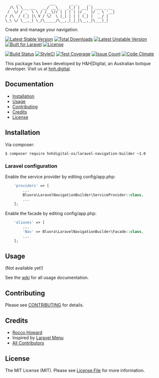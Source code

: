 ```
     __             ___       _ _     _
  /\ \ \__ ___   __/ __\_   _(_) | __| | ___ _ __ 
 /  \/ / _` \ \ / /__\// | | | | |/ _` |/ _ \ '__|
/ /\  / (_| |\ V / \/  \ |_| | | | (_| |  __/ |
\_\ \/ \__,_| \_/\_____/\__,_|_|_|\__,_|\___|_|

```

Create and manage your navigation.

[![Latest Stable Version](https://poser.pugx.org/hnhdigital-os/laravel-navigation-builder/v/stable.svg)](https://packagist.org/packages/hnhdigital-os/laravel-navigation-builder) [![Total Downloads](https://poser.pugx.org/hnhdigital-os/laravel-navigation-builder/downloads.svg)](https://packagist.org/packages/hnhdigital-os/laravel-navigation-builder) [![Latest Unstable Version](https://poser.pugx.org/hnhdigital-os/laravel-navigation-builder/v/unstable.svg)](https://packagist.org/packages/hnhdigital-os/laravel-navigation-builder) [![Built for Laravel](https://img.shields.io/badge/Built_for-Laravel-green.svg)](https://laravel.com/) [![License](https://poser.pugx.org/hnhdigital-os/laravel-navigation-builder/license.svg)](https://packagist.org/packages/hnhdigital-os/laravel-navigation-builder)

[![Build Status](https://travis-ci.org/hnhdigital-os/laravel-navigation-builder.svg?branch=master)](https://travis-ci.org/hnhdigital-os/laravel-navigation-builder) [![StyleCI](https://styleci.io/repos/72195135/shield?branch=master)](https://styleci.io/repos/72195135) [![Test Coverage](https://codeclimate.com/github/hnhdigital-os/laravel-navigation-builder/badges/coverage.svg)](https://codeclimate.com/github/hnhdigital-os/laravel-navigation-builder/coverage) [![Issue Count](https://codeclimate.com/github/hnhdigital-os/laravel-navigation-builder/badges/issue_count.svg)](https://codeclimate.com/github/hnhdigital-os/laravel-navigation-builder) [![Code Climate](https://codeclimate.com/github/hnhdigital-os/laravel-navigation-builder/badges/gpa.svg)](https://codeclimate.com/github/hnhdigital-os/laravel-navigation-builder)

This package has been developed by H&H|Digital, an Australian botique developer. Visit us at [hnh.digital](http://hnh.digital).

## Documentation

* [Installation](#install)
* [Usage](#usage)
* [Contributing](#contributing)
* [Credits](#credits)
* [License](#license)

## Installation

Via composer:

`$ composer require hnhdigital-os/laravel-navigation-builder ~1.0`

### Laravel configuration

Enable the service provider by editing config/app.php:

```php
    'providers' => [
        ...
        Bluora\LaravelNavigationBuilder\ServiceProvider::class,
        ...
    ];
```

Enable the facade by editing config/app.php:

```php
    'aliases' => [
        ...
        'Nav' => Bluora\LaravelNavigationBuilder\Facade::class,
        ...
    ];
```

## Usage

(Not available yet!)

See the [wiki](https://github.com/hnhdigital-os/laravel-navigation-builder/wiki) for all usage documentation.

## Contributing

Please see [CONTRIBUTING](https://github.com/hnhdigital-os/laravel-navigation-builder/blob/master/CONTRIBUTING.md) for details.

## Credits

* [Rocco Howard](https://github.com/RoccoHoward)
* Inspired by [Laravel Menu](https://github.com/lavary/laravel-menu)
* [All Contributors](https://github.com/hnhdigital-os/laravel-navigation-builder/contributors)

## License

The MIT License (MIT). Please see [License File](https://github.com/hnhdigital-os/laravel-navigation-builder/blob/master/LICENSE) for more information.

